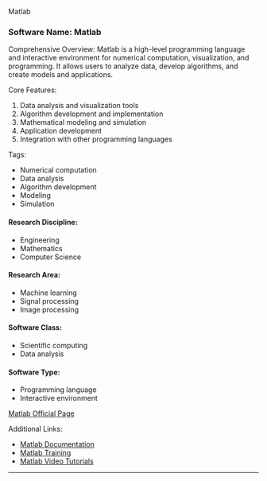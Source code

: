 Matlab
### Software Name: Matlab

Comprehensive Overview:
Matlab is a high-level programming language and interactive environment for numerical computation, visualization, and programming. It allows users to analyze data, develop algorithms, and create models and applications.

Core Features:
1. Data analysis and visualization tools
2. Algorithm development and implementation
3. Mathematical modeling and simulation
4. Application development
5. Integration with other programming languages

Tags:
- Numerical computation
- Data analysis
- Algorithm development
- Modeling
- Simulation

#### Research Discipline:
- Engineering
- Mathematics
- Computer Science

#### Research Area:
- Machine learning
- Signal processing
- Image processing

#### Software Class:
- Scientific computing
- Data analysis

#### Software Type:
- Programming language
- Interactive environment

[Matlab Official Page](https://www.mathworks.com/products/matlab.html)

Additional Links:
- [Matlab Documentation](https://www.mathworks.com/help/matlab/index.html)
- [Matlab Training](https://www.mathworks.com/services/training/)
- [Matlab Video Tutorials](https://www.mathworks.com/videos/)
--------------------------------------
